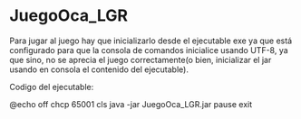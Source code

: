 # JuegoOca_LGR
Para jugar al juego hay que inicializarlo desde el ejecutable exe ya que está configurado para que la consola de comandos inicialice usando UTF-8, ya que sino, no se aprecia el juego correctamente(o bien, inicializar el jar usando en consola el contenido del ejecutable).

Codigo del ejecutable:

@echo off
chcp 65001
cls
java -jar JuegoOca_LGR.jar
pause
exit


